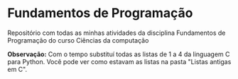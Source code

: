 # Fundamentos de Programação
 Repositório com todas as minhas atividades da disciplina Fundamentos de Programação do curso Ciências da computação

**Observação:**
Com o tempo substituí todas as listas de 1 a 4 da linguagem C para Python.
Você pode ver como estavam as listas na pasta "Listas antigas em C".
